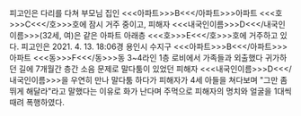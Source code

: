 피고인은 다리를 다쳐 부모님 집인 <<<아파트>>>B<<</아파트>>>아파트 <<<호>>>C<<</호>>>호에 잠시 거주 중이고, 피해자 <<<내국인이름>>>D<<</내국인이름>>>(32세, 여)은 같은 아파트 아래층 <<<호>>>E<<</호>>>호에 거주하고 있다.
피고인은 2021. 4. 13. 18:06경 용인시 수지구 <<<아파트>>>B<<</아파트>>>아파트 <<<동>>>F<<</동>>>동 3~4라인 1층 로비에서 가족들과 외출했다 귀가하던 길에 7개월간 층간 소음 문제로 말다툼이 있었던 피해자 <<<내국인이름>>>D<<</내국인이름>>>을 우연히 만나 말다툼 하다가 피해자가 4세 아들을 쳐다보며 "그만 좀 뛰게 해달라"라고 말했다는 이유로 화가 난다며 주먹으로 피해자의 명치와 얼굴을 1대씩 때려 폭행하였다.
